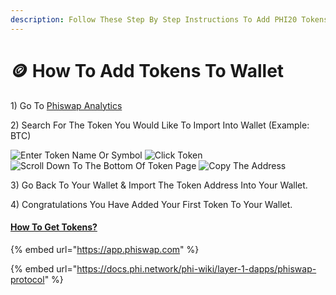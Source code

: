 ```yaml
---
description: Follow These Step By Step Instructions To Add PHI20 Tokens To Any Wallet
---
```


# 🪙 How To Add Tokens To Wallet

1\) Go To [Phiswap Analytics ](https://info.phiswap.com)

2\) Search For The Token You Would Like To Import Into Wallet (Example: BTC)

![Enter Token Name Or Symbol](../.gitbook/assets/IMG\_4691.jpg) ![Click Token](../.gitbook/assets/IMG\_4692.jpg) ![Scroll Down To The Bottom Of Token Page](../.gitbook/assets/IMG\_4693.jpg) ![Copy The Address](../.gitbook/assets/IMG\_4694.jpg)

3\)  Go Back To Your Wallet & Import The Token Address Into Your Wallet.&#x20;

4\) Congratulations You Have Added Your First Token To Your Wallet.

#### [How To Get Tokens?](https://app.phiswap.com)&#x20;

{% embed url="https://app.phiswap.com" %}

{% embed url="https://docs.phi.network/phi-wiki/layer-1-dapps/phiswap-protocol" %}
